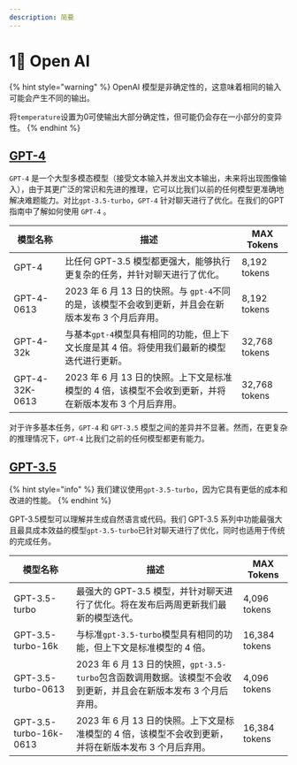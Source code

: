 ```yaml
---
description: 简要
---
```


# 1⃣ Open AI

{% hint style="warning" %}
OpenAI 模型是非确定性的，这意味着相同的输入可能会产生不同的输出。

将`temperature`设置为0可使输出大部分确定性，但可能仍会存在一小部分的变异性。
{% endhint %}

## [GPT-4](gpt-4.md)

`GPT-4` 是一个大型多模态模型（接受文本输入并发出文本输出，未来将出现图像输入），由于其更广泛的常识和先进的推理，它可以比我们以前的任何模型更准确地解决难题能力。对比`gpt-3.5-turbo`，`GPT-4` 针对聊天进行了优化。在我们的GPT指南中了解如何使用 `GPT-4` 。

| 模型名称           | 描述                                                            | MAX Tokens    |
| -------------- | ------------------------------------------------------------- | ------------- |
| GPT-4          | 比任何 GPT-3.5 模型都更强大，能够执行更复杂的任务，并针对聊天进行了优化。                     | 8,192 tokens  |
| GPT-4-0613     | 2023 年 6 月 13 日的快照。与 `gpt-4`不同的是，该模型不会收到更新，并且会在新版本发布 3 个月后弃用。 | 8,192 tokens  |
| GPT-4-32k      | 与基本`gpt-4`模型具有相同的功能，但上下文长度是其 4 倍。将使用我们最新的模型迭代进行更新。            | 32,768 tokens |
| GPT-4-32K-0613 | 2023 年 6 月 13 日的快照。上下文是标准模型的 4 倍，该模型不会收到更新，并将在新版本发布 3 个月后弃用。  | 32,768 tokens |

对于许多基本任务，`GPT-4` 和 `GPT-3.5` 模型之间的差异并不显著。然而，在更复杂的推理情况下，`GPT-4` 比我们之前的任何模型都更有能力。

## [GPT-3.5](gpt-3.5.md)

{% hint style="info" %}
我们建议使用`gpt-3.5-turbo`，因为它具有更低的成本和改进的性能。
{% endhint %}

GPT-3.5模型可以理解并生成自然语言或代码。我们 GPT-3.5 系列中功能最强大且最具成本效益的模型`gpt-3.5-turbo`已针对聊天进行了优化，同时也适用于传统的完成任务。

| 模型名称                   | 描述                                                                      | MAX Tokens    |
| ---------------------- | ----------------------------------------------------------------------- | ------------- |
| GPT-3.5-turbo          | 最强大的 GPT-3.5 模型，并针对聊天进行了优化。将在发布后两周更新我们最新的模型迭代。                          | 4,096 tokens  |
| GPT-3.5-turbo-16k      | 与标准`gpt-3.5-turbo`模型具有相同的功能，但上下文是标准模型的 4 倍。                             | 16,384 tokens |
| GPT-3.5-turbo-0613     | 2023 年 6 月 13 日的快照，`gpt-3.5-turbo`包含函数调用数据。该模型不会收到更新，并且会在新版本发布 3 个月后弃用。 | 4,096 tokens  |
| GPT-3.5-turbo-16k-0613 | 2023 年 6 月 13 日的快照。上下文是标准模型的 4 倍，该模型不会收到更新，并将在新版本发布 3 个月后弃用。            | 16,384 tokens |

